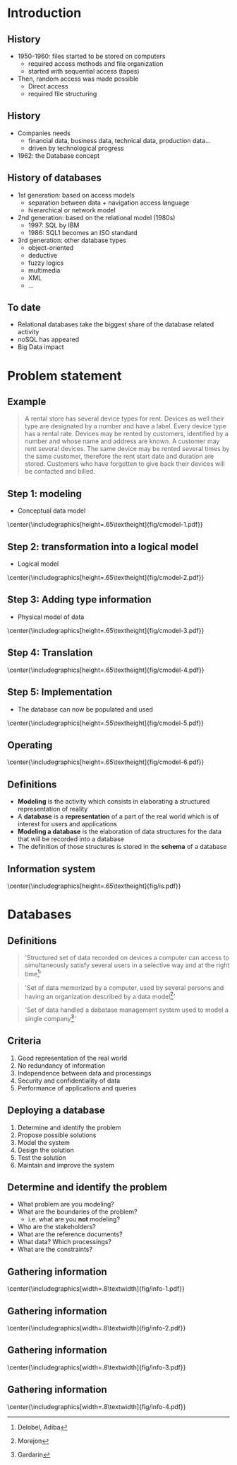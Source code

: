 # Introduction

## History

- 1950-1960: files started to be stored on computers
  - required access methods and file organization
  - started with sequential access (tapes)
- Then, random access was made possible
  - Direct access
  - required file structuring

## History

- Companies needs
  - financial data, business data, technical data, production data...
  - driven by technological progress
- 1962: the Database concept


## History of databases

- 1st generation: based on access models
  - separation between data + navigation access language
  - hierarchical or network model
- 2nd generation: based on the relational model (1980s)
  - 1997: SQL by IBM
  - 1986: SQL1 becomes an ISO standard
- 3rd generation: other database types
  - object-oriented
  - deductive
  - fuzzy logics
  - multimedia
  - XML
  - ...

## To date

- Relational databases take the biggest share of the database related activity
- noSQL has appeared
- Big Data impact

# Problem statement

## Example

> A rental store has several device types for rent. Devices as well
> their type are designated by a number and have a label. Every device type
> has a rental rate. Devices may be rented by customers, identified by a number
> and whose name and address are known. A customer may rent several devices.
> The same device may be rented several times by the same customer, therefore
> the rent start date and duration are stored. Customers who have forgotten
> to give back their devices will be contacted and billed.

## Step 1: modeling

- Conceptual data model

\center{\includegraphics[height=.65\textheight]{fig/cmodel-1.pdf}}

## Step 2: transformation into a logical model

- Logical model

\center{\includegraphics[height=.65\textheight]{fig/cmodel-2.pdf}}

## Step 3: Adding type information

- Physical model of data

\center{\includegraphics[height=.65\textheight]{fig/cmodel-3.pdf}}

## Step 4: Translation

\center{\includegraphics[height=.65\textheight]{fig/cmodel-4.pdf}}

## Step 5: Implementation

- The database can now be populated and used

\center{\includegraphics[height=.55\textheight]{fig/cmodel-5.pdf}}

## Operating

\center{\includegraphics[height=.65\textheight]{fig/cmodel-6.pdf}}

## Definitions

- **Modeling** is the activity which consists in elaborating a structured representation of reality
- A **database** is a **representation** of a part of the real world which is of interest for users and applications
- **Modeling a database** is the elaboration of data structures for the data that will be recorded into a database
- The definition of those structures is stored in the **schema** of a database


## Information system

\center{\includegraphics[height=.65\textheight]{fig/is.pdf}}


# Databases

## Definitions

> 'Structured set of data recorded on devices a computer can access to simultaneously satisfy several users in a selective way and at the right time[^da]'


> 'Set of data memorized by a computer, used by several persons and having an organization described by a data model[^mo]'

> 'Set of data handled a dabatase management system used to model a single company[^ga]'

[^da]: Delobel, Adiba
[^mo]: Morejon
[^ga]: Gardarin

## Criteria

1. Good representation of the real world
2. No redundancy of information
3. Independence between data and processings
4. Security and confidentiality of data
5. Performance of applications and queries


## Deploying a database

1. Determine and identify the problem
2. Propose possible solutions
3. Model the system
4. Design the solution
5. Test the solution
6. Maintain and improve the system

## Determine and identify the problem

- What problem are you modeling?
- What are the boundaries of the problem?
  - i.e. what are you **not** modeling?
- Who are the stakeholders?
- What are the reference documents?
- What data? Which processings?
- What are the constraints?

## Gathering information

\center{\includegraphics[width=.8\textwidth]{fig/info-1.pdf}}

## Gathering information

\center{\includegraphics[width=.8\textwidth]{fig/info-2.pdf}}

## Gathering information

\center{\includegraphics[width=.8\textwidth]{fig/info-3.pdf}}

## Gathering information

\center{\includegraphics[width=.8\textwidth]{fig/info-4.pdf}}
